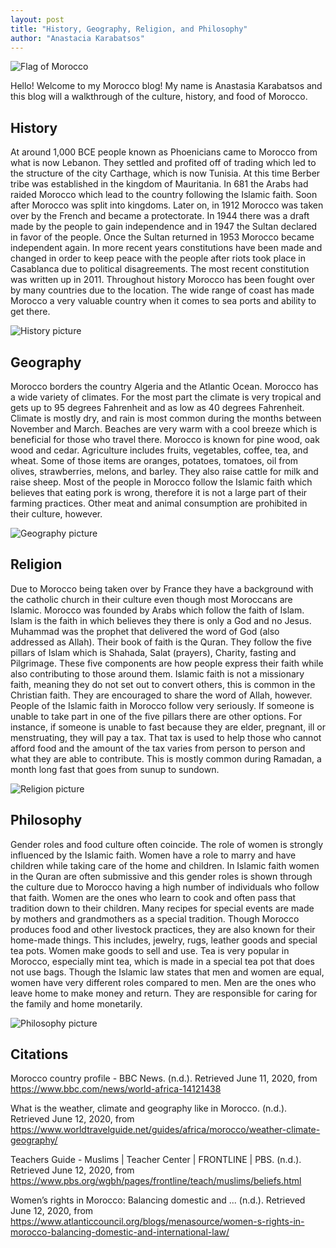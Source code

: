 ```yaml
---
layout: post
title: "History, Geography, Religion, and Philosophy"
author: "Anastacia Karabatsos"
---
```


![Flag of Morocco](https://upload.wikimedia.org/wikipedia/commons/2/2c/Flag_of_Morocco.svg)

Hello! Welcome to my Morocco blog! My name is Anastasia Karabatsos and this blog will a walkthrough of the culture,
history, and food of Morocco.

## History

At around 1,000 BCE people known as Phoenicians came to Morocco from what is now Lebanon. They settled and profited off
of trading which led to the structure of the city Carthage, which is now Tunisia. At this time Berber tribe was
established in the kingdom of Mauritania. In 681 the Arabs had raided Morocco which lead to the country following the
Islamic faith. Soon after Morocco was split into kingdoms. Later on, in 1912 Morocco was taken over by the French and
became a protectorate. In 1944 there was a draft made by the people to gain independence and in 1947 the Sultan declared
in favor of the people. Once the Sultan returned in 1953 Morocco became independent again. In more recent years
constitutions have been made and changed in order to keep peace with the people after riots took place in Casablanca due
to political disagreements. The most recent constitution was written up in 2011. Throughout history Morocco has been
fought over by many countries due to the location. The wide range of coast has made Morocco a very valuable country when
it comes to sea ports and ability to get there.

![History picture](https://r9m8n7i9.stackpathcdn.com/wp-content/uploads/2015/07/agadir-at-summer-Morocco9.png)

## Geography

Morocco borders the country Algeria and the Atlantic Ocean. Morocco has a wide variety of climates. For the most part
the climate is very tropical and gets up to 95 degrees Fahrenheit and as low as 40 degrees Fahrenheit. Climate is mostly
dry, and rain is most common during the months between November and March. Beaches are very warm with a cool breeze
which is beneficial for those who travel there. Morocco is known for pine wood, oak wood and cedar. Agriculture includes
fruits, vegetables, coffee, tea, and wheat. Some of those items are oranges, potatoes, tomatoes, oil from olives,
strawberries, melons, and barley. They also raise cattle for milk and raise sheep. Most of the people in Morocco follow
the Islamic faith which believes that eating pork is wrong, therefore it is not a large part of their farming practices.
Other meat and animal consumption are prohibited in their culture, however.

![Geography picture](https://66.media.tumblr.com/04d0eb9317014d10f53ef07d1fec436e/tumblr_njs1egZAr11qghc1jo1_640.jpg)

## Religion

Due to Morocco being taken over by France they have a background with the catholic church in their culture even though
most Moroccans are Islamic. Morocco was founded by Arabs which follow the faith of Islam. Islam is the faith in which
believes they there is only a God and no Jesus. Muhammad was the prophet that delivered the word of God (also addressed
as Allah). Their book of faith is the Quran. They follow the five pillars of Islam which is Shahada, Salat (prayers),
Charity, fasting and Pilgrimage. These five components are how people express their faith while also contributing to
those around them. Islamic faith is not a missionary faith, meaning they do not set out to convert others, this is
common in the Christian faith. They are encouraged to share the word of Allah, however. People of the Islamic faith in
Morocco follow very seriously. If someone is unable to take part in one of the five pillars there are other options. For
instance, if someone is unable to fast because they are elder, pregnant, ill or menstruating, they will pay a tax. That
tax is used to help those who cannot afford food and the amount of the tax varies from person to person and what they
are able to contribute. This is mostly common during Ramadan, a month long fast that goes from sunup to sundown.

![Religion picture](https://lh3.googleusercontent.com/proxy/B1sGQ1pw8uul1uw7cAd5GBH35Gtx4-liJIxg1m57jP9h5RPIQPN3BpgT9qlp8L5cMXL_r1qsrR-3LAJ2JnvwdLJWZecnA80ggRqtifosR2-NAmwHSfYFG_-4bK5Rdb2mTWj4ZvT6iXOgRpv_RxwLjLLeO0shVtHOpPFz5Q)

## Philosophy

Gender roles and food culture often coincide. The role of women is strongly influenced by the Islamic faith. Women have
a role to marry and have children while taking care of the home and children. In Islamic faith women in the Quran are
often submissive and this gender roles is shown through the culture due to Morocco having a high number of individuals
who follow that faith. Women are the ones who learn to cook and often pass that tradition down to their children. Many
recipes for special events are made by mothers and grandmothers as a special tradition. Though Morocco produces food and
other livestock practices, they are also known for their home-made things. This includes, jewelry, rugs, leather goods
and special tea pots. Women make goods to sell and use. Tea is very popular in Morocco, especially mint tea, which is
made in a special tea pot that does not use bags. Though the Islamic law states that men and women are equal, women have
very different roles compared to men. Men are the ones who leave home to make money and return. They are responsible for
caring for the family and home monetarily.

![Philosophy picture](https://www.oliverstravels.com/blog/wp-content/uploads/2019/09/traditional-moroccan-tajine-of-chicken-with-dried-fruits-and-spices-picture-id1143191120.jpg)

## Citations

Morocco country profile - BBC News. (n.d.). Retrieved June 11, 2020, from <https://www.bbc.com/news/world-africa-14121438>

What is the weather, climate and geography like in Morocco. (n.d.). Retrieved June 12, 2020, from
<https://www.worldtravelguide.net/guides/africa/morocco/weather-climate-geography/>

Teachers Guide - Muslims | Teacher Center | FRONTLINE | PBS. (n.d.). Retrieved June 12, 2020, from
<https://www.pbs.org/wgbh/pages/frontline/teach/muslims/beliefs.html>

Women’s rights in Morocco: Balancing domestic and ... (n.d.). Retrieved June 12, 2020, from
<https://www.atlanticcouncil.org/blogs/menasource/women-s-rights-in-morocco-balancing-domestic-and-international-law/>
